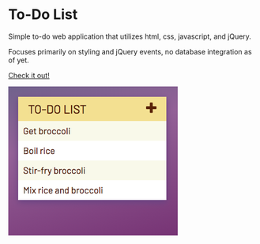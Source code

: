 # To-Do List 
Simple to-do web application that utilizes html, css, javascript, and jQuery.

Focuses primarily on styling and jQuery events, no database integration as of yet.

[Check it out!](http://gvenezia.com/todo.html)

![screenshot of the todo app](https://github.com/gvenezia/myWebsite/blob/master/images/todo.png)
